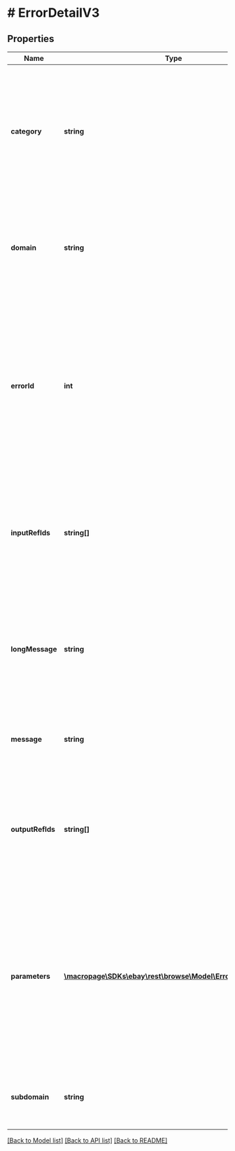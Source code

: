 # # ErrorDetailV3

## Properties

Name | Type | Description | Notes
------------ | ------------- | ------------- | -------------
**category** | **string** | This string value indicates the error category. There are three categories of errors: request errors, application errors, and system errors. | [optional] 
**domain** | **string** | The name of the primary system where the error occurred. This is relevant for application errors. | [optional] 
**errorId** | **int** | A unique code that identifies the particular error or warning that occurred. Your application can use error codes as identifiers in your customized error-handling algorithms. | [optional] 
**inputRefIds** | **string[]** | An array of reference IDs that identify the specific request elements most closely associated to the error or warning, if any. | [optional] 
**longMessage** | **string** | A detailed description of the condition that caused the error or warning, and information on what to do to correct the problem. | [optional] 
**message** | **string** | A description of the condition that caused the error or warning. | [optional] 
**outputRefIds** | **string[]** | An array of reference IDs that identify the specific response elements most closely associated to the error or warning, if any. | [optional] 
**parameters** | [**\macropage\SDKs\ebay\rest\browse\Model\ErrorParameterV3[]**](ErrorParameterV3.md) | An array of warning and error messages that return one or more variables contextual information about the error or warning. This is often the field or value that triggered the error or warning. | [optional] 
**subdomain** | **string** | The name of the subdomain in which the error or warning occurred. | [optional] 

[[Back to Model list]](../../README.md#documentation-for-models) [[Back to API list]](../../README.md#documentation-for-api-endpoints) [[Back to README]](../../README.md)


